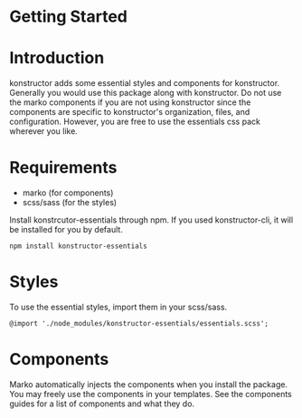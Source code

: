 # Getting Started
# Introduction
konstructor adds some essential styles and components for konstructor. Generally you would use this package along with konstructor. Do not use the marko components if you are not using konstructor since the components are specific to konstructor's organization, files, and configuration. However, you are free to use the essentials css pack wherever you like.

# Requirements
- marko (for components)
- scss/sass (for the styles)

Install konstrcutor-essentials through npm. If you used konstructor-cli, it will be installed for you by default.
```
npm install konstructor-essentials
```

# Styles
To use the essential styles, import them in your scss/sass.

```
@import './node_modules/konstructor-essentials/essentials.scss';
```

# Components
Marko automatically injects the components when you install the package. You may freely use the components in your templates. See the components guides for a list of components and what they do.

